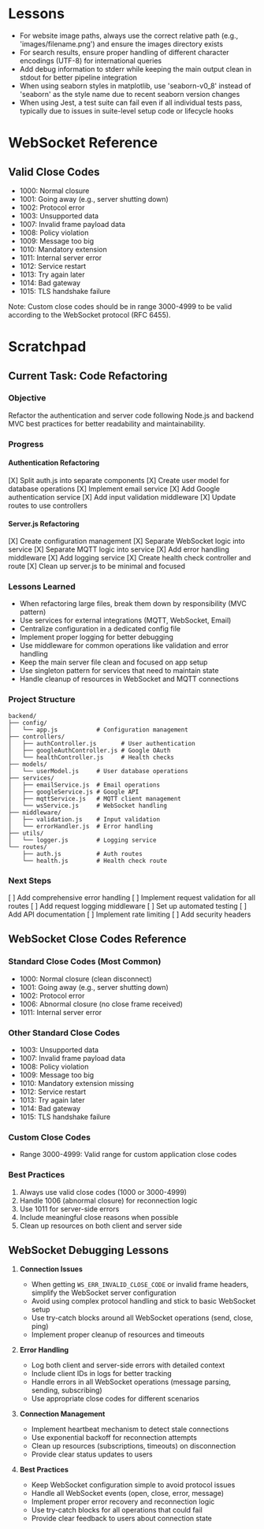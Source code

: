 # Lessons

- For website image paths, always use the correct relative path (e.g., 'images/filename.png') and ensure the images directory exists
- For search results, ensure proper handling of different character encodings (UTF-8) for international queries
- Add debug information to stderr while keeping the main output clean in stdout for better pipeline integration
- When using seaborn styles in matplotlib, use 'seaborn-v0_8' instead of 'seaborn' as the style name due to recent seaborn version changes
- When using Jest, a test suite can fail even if all individual tests pass, typically due to issues in suite-level setup code or lifecycle hooks

# WebSocket Reference

## Valid Close Codes
- 1000: Normal closure
- 1001: Going away (e.g., server shutting down)
- 1002: Protocol error
- 1003: Unsupported data
- 1007: Invalid frame payload data
- 1008: Policy violation
- 1009: Message too big
- 1010: Mandatory extension
- 1011: Internal server error
- 1012: Service restart
- 1013: Try again later
- 1014: Bad gateway
- 1015: TLS handshake failure

Note: Custom close codes should be in range 3000-4999 to be valid according to the WebSocket protocol (RFC 6455).

# Scratchpad

## Current Task: Code Refactoring

### Objective
Refactor the authentication and server code following Node.js and backend MVC best practices for better readability and maintainability.

### Progress

#### Authentication Refactoring
[X] Split auth.js into separate components
[X] Create user model for database operations
[X] Implement email service
[X] Add Google authentication service
[X] Add input validation middleware
[X] Update routes to use controllers

#### Server.js Refactoring
[X] Create configuration management
[X] Separate WebSocket logic into service
[X] Separate MQTT logic into service
[X] Add error handling middleware
[X] Add logging service
[X] Create health check controller and route
[X] Clean up server.js to be minimal and focused

### Lessons Learned
- When refactoring large files, break them down by responsibility (MVC pattern)
- Use services for external integrations (MQTT, WebSocket, Email)
- Centralize configuration in a dedicated config file
- Implement proper logging for better debugging
- Use middleware for common operations like validation and error handling
- Keep the main server file clean and focused on app setup
- Use singleton pattern for services that need to maintain state
- Handle cleanup of resources in WebSocket and MQTT connections

### Project Structure
```
backend/
├── config/
│   └── app.js           # Configuration management
├── controllers/
│   ├── authController.js       # User authentication
│   ├── googleAuthController.js # Google OAuth
│   └── healthController.js     # Health checks
├── models/
│   └── userModel.js     # User database operations
├── services/
│   ├── emailService.js  # Email operations
│   ├── googleService.js # Google API
│   ├── mqttService.js   # MQTT client management
│   └── wsService.js     # WebSocket handling
├── middleware/
│   ├── validation.js    # Input validation
│   └── errorHandler.js  # Error handling
├── utils/
│   └── logger.js        # Logging service
└── routes/
    ├── auth.js          # Auth routes
    └── health.js        # Health check route
```

### Next Steps
[ ] Add comprehensive error handling
[ ] Implement request validation for all routes
[ ] Add request logging middleware
[ ] Set up automated testing
[ ] Add API documentation
[ ] Implement rate limiting
[ ] Add security headers

## WebSocket Close Codes Reference

### Standard Close Codes (Most Common)
- 1000: Normal closure (clean disconnect)
- 1001: Going away (e.g., server shutting down)
- 1002: Protocol error
- 1006: Abnormal closure (no close frame received)
- 1011: Internal server error

### Other Standard Close Codes
- 1003: Unsupported data
- 1007: Invalid frame payload data
- 1008: Policy violation
- 1009: Message too big
- 1010: Mandatory extension missing
- 1012: Service restart
- 1013: Try again later
- 1014: Bad gateway
- 1015: TLS handshake failure

### Custom Close Codes
- Range 3000-4999: Valid range for custom application close codes

### Best Practices
1. Always use valid close codes (1000 or 3000-4999)
2. Handle 1006 (abnormal closure) for reconnection logic
3. Use 1011 for server-side errors
4. Include meaningful close reasons when possible
5. Clean up resources on both client and server side

## WebSocket Debugging Lessons

1. **Connection Issues**
   - When getting `WS_ERR_INVALID_CLOSE_CODE` or invalid frame headers, simplify the WebSocket server configuration
   - Avoid using complex protocol handling and stick to basic WebSocket setup
   - Use try-catch blocks around all WebSocket operations (send, close, ping)
   - Implement proper cleanup of resources and timeouts

2. **Error Handling**
   - Log both client and server-side errors with detailed context
   - Include client IDs in logs for better tracking
   - Handle errors in all WebSocket operations (message parsing, sending, subscribing)
   - Use appropriate close codes for different scenarios

3. **Connection Management**
   - Implement heartbeat mechanism to detect stale connections
   - Use exponential backoff for reconnection attempts
   - Clean up resources (subscriptions, timeouts) on disconnection
   - Provide clear status updates to users

4. **Best Practices**
   - Keep WebSocket configuration simple to avoid protocol issues
   - Handle all WebSocket events (open, close, error, message)
   - Implement proper error recovery and reconnection logic
   - Use try-catch blocks for all operations that could fail
   - Provide clear feedback to users about connection state